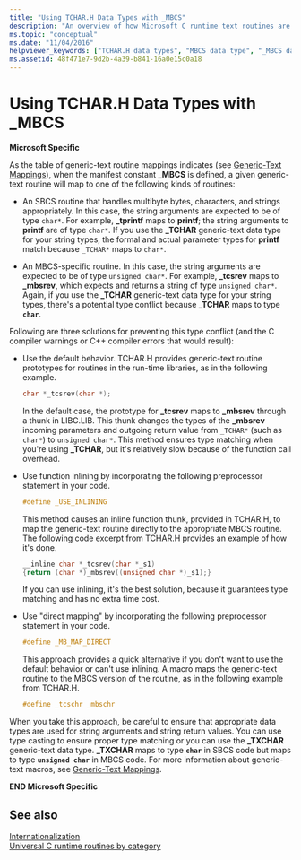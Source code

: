 ```yaml
---
title: "Using TCHAR.H Data Types with _MBCS"
description: "An overview of how Microsoft C runtime text routines are mapped when you use TCHAR.H data types with the multibyte constant _MBCS."
ms.topic: "conceptual"
ms.date: "11/04/2016"
helpviewer_keywords: ["TCHAR.H data types", "MBCS data type", "_MBCS data type"]
ms.assetid: 48f471e7-9d2b-4a39-b841-16a0e15c0a18
---
```

# Using TCHAR.H Data Types with _MBCS

**Microsoft Specific**

As the table of generic-text routine mappings indicates (see [Generic-Text Mappings](../c-runtime-library/generic-text-mappings.md)), when the manifest constant **_MBCS** is defined, a given generic-text routine will map to one of the following kinds of routines:

- An SBCS routine that handles multibyte bytes, characters, and strings appropriately. In this case, the string arguments are expected to be of type `char*`. For example, **_tprintf** maps to **printf**; the string arguments to **printf** are of type `char*`. If you use the **_TCHAR** generic-text data type for your string types, the formal and actual parameter types for **printf** match because `_TCHAR*` maps to `char*`.

- An MBCS-specific routine. In this case, the string arguments are expected to be of type `unsigned char*`. For example, **_tcsrev** maps to **_mbsrev**, which expects and returns a string of type `unsigned char*`. Again, if you use the **_TCHAR** generic-text data type for your string types, there's a potential type conflict because **_TCHAR** maps to type **`char`**.

Following are three solutions for preventing this type conflict (and the C compiler warnings or C++ compiler errors that would result):

- Use the default behavior. TCHAR.H provides generic-text routine prototypes for routines in the run-time libraries, as in the following example.

   ```C
   char *_tcsrev(char *);
   ```

   In the default case, the prototype for **_tcsrev** maps to **_mbsrev** through a thunk in LIBC.LIB. This thunk changes the types of the **_mbsrev** incoming parameters and outgoing return value from `_TCHAR*` (such as `char*`) to `unsigned char*`. This method ensures type matching when you're using **_TCHAR**, but it's relatively slow because of the function call overhead.

- Use function inlining by incorporating the following preprocessor statement in your code.

   ```C
   #define _USE_INLINING
   ```

   This method causes an inline function thunk, provided in TCHAR.H, to map the generic-text routine directly to the appropriate MBCS routine. The following code excerpt from TCHAR.H provides an example of how it's done.

   ```C
   __inline char *_tcsrev(char *_s1)
   {return (char *)_mbsrev((unsigned char *)_s1);}
   ```

   If you can use inlining, it's the best solution, because it guarantees type matching and has no extra time cost.

- Use "direct mapping" by incorporating the following preprocessor statement in your code.

   ```C
   #define _MB_MAP_DIRECT
   ```

   This approach provides a quick alternative if you don't want to use the default behavior or can't use inlining. A macro maps the generic-text routine to the MBCS version of the routine, as in the following example from TCHAR.H.

   ```C
   #define _tcschr _mbschr
   ```

When you take this approach, be careful to ensure that appropriate data types are used for string arguments and string return values. You can use type casting to ensure proper type matching or you can use the **_TXCHAR** generic-text data type. **_TXCHAR** maps to type **`char`** in SBCS code but maps to type **`unsigned char`** in MBCS code. For more information about generic-text macros, see [Generic-Text Mappings](../c-runtime-library/generic-text-mappings.md).

**END Microsoft Specific**

## See also

[Internationalization](../c-runtime-library/internationalization.md)\
[Universal C runtime routines by category](../c-runtime-library/run-time-routines-by-category.md)
